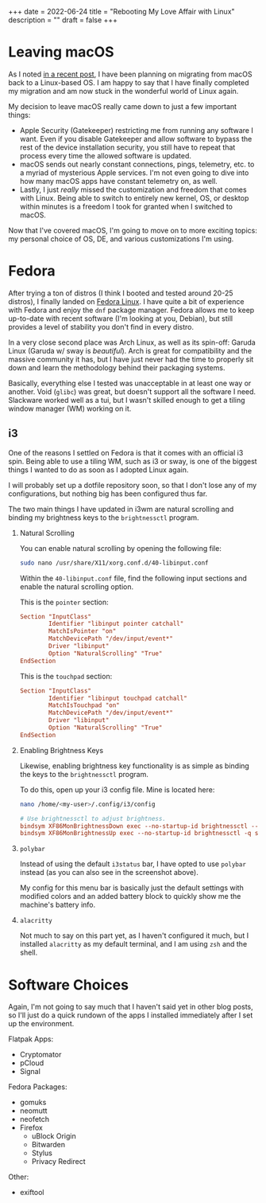 +++
date = 2022-06-24
title = "Rebooting My Love Affair with Linux"
description = ""
draft = false
+++

# Leaving macOS

As I noted [in a recent post](../foss-macos-apps), I have been planning on
migrating from macOS back to a Linux-based OS. I am happy to say that I have
finally completed my migration and am now stuck in the wonderful world of Linux
again.

My decision to leave macOS really came down to just a few important things:

-   Apple Security (Gatekeeper) restricting me from running any software I want.
    Even if you disable Gatekeeper and allow software to bypass the rest of the
    device installation security, you still have to repeat that process every
    time the allowed software is updated.
-   macOS sends out nearly constant connections, pings, telemetry, etc. to a
    myriad of mysterious Apple services. I'm not even going to dive into how
    many macOS apps have constant telemetry on, as well.
-   Lastly, I just _really_ missed the customization and freedom that comes with
    Linux. Being able to switch to entirely new kernel, OS, or desktop within
    minutes is a freedom I took for granted when I switched to macOS.

Now that I've covered macOS, I'm going to move on to more exciting topics: my
personal choice of OS, DE, and various customizations I'm using.

# Fedora

After trying a ton of distros (I think I booted and tested around 20-25
distros), I finally landed on [Fedora Linux](https://getfedora.org/). I have
quite a bit of experience with Fedora and enjoy the `dnf` package manager.
Fedora allows me to keep up-to-date with recent software (I'm looking at you,
Debian), but still provides a level of stability you don't find in every distro.

In a very close second place was Arch Linux, as well as its spin-off: Garuda
Linux (Garuda w/ sway is _beautiful_). Arch is great for compatibility and the
massive community it has, but I have just never had the time to properly sit
down and learn the methodology behind their packaging systems.

Basically, everything else I tested was unacceptable in at least one way or
another. Void (`glibc`) was great, but doesn't support all the software I need.
Slackware worked well as a tui, but I wasn't skilled enough to get a tiling
window manager (WM) working on it.

## i3

One of the reasons I settled on Fedora is that it comes with an official i3
spin. Being able to use a tiling WM, such as i3 or sway, is one of the biggest
things I wanted to do as soon as I adopted Linux again.

I will probably set up a dotfile repository soon, so that I don't lose any of my
configurations, but nothing big has been configured thus far.

The two main things I have updated in i3wm are natural scrolling and binding my
brightness keys to the `brightnessctl` program.

1.  Natural Scrolling

    You can enable natural scrolling by opening the following file:

    ```sh
    sudo nano /usr/share/X11/xorg.conf.d/40-libinput.conf
    ```

    Within the `40-libinput.conf` file, find the following input sections and
    enable the natural scrolling option.

    This is the `pointer` section:

    ```conf
    Section "InputClass"
            Identifier "libinput pointer catchall"
            MatchIsPointer "on"
            MatchDevicePath "/dev/input/event*"
            Driver "libinput"
            Option "NaturalScrolling" "True"
    EndSection
    ```

    This is the `touchpad` section:

    ```conf
    Section "InputClass"
            Identifier "libinput touchpad catchall"
            MatchIsTouchpad "on"
            MatchDevicePath "/dev/input/event*"
            Driver "libinput"
            Option "NaturalScrolling" "True"
    EndSection
    ```

2.  Enabling Brightness Keys

    Likewise, enabling brightness key functionality is as simple as binding the
    keys to the `brightnessctl` program.

    To do this, open up your i3 config file. Mine is located here:

    ```sh
    nano /home/<my-user>/.config/i3/config
    ```

    ```conf
    # Use brightnessctl to adjust brightness.
    bindsym XF86MonBrightnessDown exec --no-startup-id brightnessctl --min-val=2 -q set 3%-
    bindsym XF86MonBrightnessUp exec --no-startup-id brightnessctl -q set 3%+
    ```

3.  `polybar`

    Instead of using the default `i3status` bar, I have opted to use `polybar`
    instead (as you can also see in the screenshot above).

    My config for this menu bar is basically just the default settings with
    modified colors and an added battery block to quickly show me the machine's
    battery info.

4.  `alacritty`

    Not much to say on this part yet, as I haven't configured it much, but I
    installed `alacritty` as my default terminal, and I am using `zsh` and the
    shell.

# Software Choices

Again, I'm not going to say much that I haven't said yet in other blog posts, so
I'll just do a quick rundown of the apps I installed immediately after I set up
the environment.

Flatpak Apps:

-   Cryptomator
-   pCloud
-   Signal

Fedora Packages:

-   gomuks
-   neomutt
-   neofetch
-   Firefox
    -   uBlock Origin
    -   Bitwarden
    -   Stylus
    -   Privacy Redirect

Other:

-   exiftool
